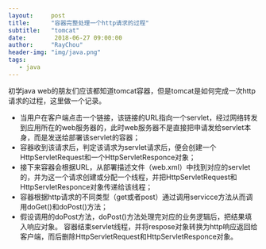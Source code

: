 ```yaml
---
layout:     post
title:      "容器完整处理一个http请求的过程"
subtitle:   "tomcat"
date:        2018-06-27 09:00:00
author:     "RayChou"
header-img: "img/java.png"
tags:
   - java
---
```



初学java web的朋友们应该都知道tomcat容器，但是tomcat是如何完成一次http请求的过程，这里做一个记录。

* 当用户在客户端点击一个链接，该链接的URL指向一个servlet，经过网络转发到应用所在的web服务器的，此时web服务器不是直接把申请发给servlet本身，而是发送给部署该servlet的容器；
* 容器收到该请求后，判定该请求为servlet请求后，便会创建一个HttpServletRequest和一个HttpServletResponce对象；
* 接下来容器会根据URL，从部署描述文件（web.xml）中找到对应的servlet的，并为这一个请求创建或分配一个线程，并把HttpServletRequest和HttpServletResponce对象传递给该线程；
* 容器根据http请求的不同类型（get或者post）通过调用servicce方法从而调用doGet()和doPost()方法；
* 假设调用的doPost方法，doPost()方法处理完对应的业务逻辑后，把结果填入响应对象。
容器结束servlet线程，并将respose对象转换为http响应返回给客户端，而后删除HttpServletRequest和HttpServletResponce对象。